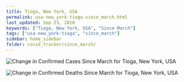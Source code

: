 ```yaml
---
title: Tioga, New York, USA
permalink: usa-new_york-tioga-since_march.html
last_updated: Sep 23, 2020
keywords: ["Tioga, New York, USA", "Since March"]
tags: ["usa-new_york-tioga", "since_march"]
sidebar: home_sidebar
folder: covid_tracker/since_march/
---
```


![Change in Confirmed Cases Since March for Tioga, New York, USA](images/graphs/usa-new_york-tioga-delta_confirmed-since_march_graph.png)

![Change in Confirmed Deaths Since March for Tioga, New York, USA](images/graphs/usa-new_york-tioga-delta_deaths-since_march_graph.png)
